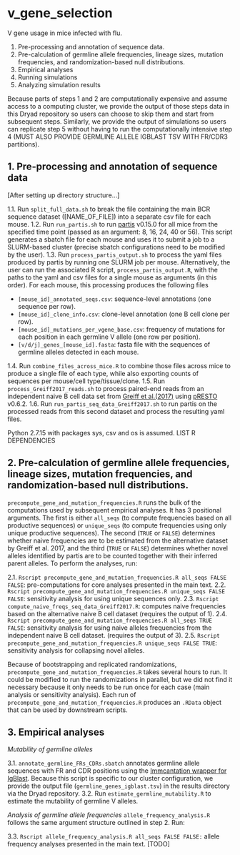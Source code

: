 # v_gene_selection
V gene usage in mice infected with flu. 

1. Pre-processing and annotation of sequence data.
2. Pre-calculation of germline allele frequencies, lineage sizes, mutation frequencies, and randomization-based null distributions.
3. Empirical analyses
4. Running simulations
5. Analyzing simulation results

Because parts of steps 1 and 2 are computationally expensive and assume access to a computing cluster, we provide the output of those steps data in this Dryad repository so users can choose to skip them and start from subsequent steps. Similarly, we provide the output of simulations so users can replicate step 5 without having to run the computationally intensive step 4 (MUST ALSO PROVIDE GERMLINE ALLELE IGBLAST TSV WITH FR/CDR3 partitions).

## 1. Pre-processing and annotation of sequence data ##

[After setting up directory structure...]

1.1. Run `split_full_data.sh` to break the file containing the main BCR sequence dataset ([NAME_OF_FILE]) into a separate csv file for each mouse.
1.2. Run `run_partis.sh` to run [partis](https://github.com/psathyrella/partis) v0.15.0 for all mice from the specified time point (passed as an argument: 8, 16, 24, 40 or 56). This script generates a sbatch file for each mouse and uses it to submit a job to a SLURM-based cluster (precise sbatch configurations need to be modified by the user).
1.3. Run `process_partis_output.sh` to process the yaml files produced by partis by running one SLURM job per mouse. Alternatively, the user can run the associated R script, `process_partis_output.R`, with the paths to the yaml and csv files for a single mouse as arguments (in this order). For each mouse, this processing produces the following files

- `[mouse_id]_annotated_seqs.csv`: sequence-level annotations (one sequence per row).
- `[mouse_id]_clone_info.csv`: clone-level annotation (one B cell clone per row).
- `[mouse_id]_mutations_per_vgene_base.csv`: frequency of mutations for each position in each germline V allele (one row per position).
- `[v/d/j]_genes_[mouse_id].fasta`: fasta file with the sequences of germline alleles detected in each mouse.

1.4. Run `combine_files_across_mice.R` to combine those files across mice to produce a single file of each type, while also exporting counts of sequences per mouse/cell type/tissue/clone.
1.5. Run `process_Greiff2017_reads.sh` to process paired-end reads from an independent naive B cell data set from [Greiff et al.(2017)](https://www.sciencedirect.com/science/article/pii/S221112471730565X) using [pRESTO](https://presto.readthedocs.io/en/stable/) v0.6.2.
1.6. Run  `run_partis_seq_data_Greiff2017.sh` to run partis on the processed reads from this second dataset and process the resulting yaml files.

Python 2.7.15 with packages sys, csv and os is assumed. LIST R DEPENDENCIES

## 2. Pre-calculation of germline allele frequencies, lineage sizes, mutation frequencies, and randomization-based null distributions. ##

`precompute_gene_and_mutation_frequencies.R` runs the bulk of the computations used by subsequent empirical analyses. It has 3 positional arguments. The first is either `all_seqs` (to compute frequencies based on all productive sequences) or `unique_seqs` (to compute frequencies using only unique productive sequences). The second (`TRUE` or `FALSE`) determines whether naive frequencies are to be estimated from the alternative dataset by Greiff et al. 2017, and the third (`TRUE` or `FALSE`) determines whether novel alleles identified by partis are to be counted together with their inferred parent alleles. To perform the analyses, run:

2.1. `Rscript precompute_gene_and_mutation_frequencies.R all_seqs FALSE FALSE`: pre-computations for core analyses presented in the main text.
2.2. `Rscript precompute_gene_and_mutation_frequencies.R unique_seqs FALSE FALSE`: sensitivity analysis for using unique sequences only.
2.3. `Rscript compute_naive_freqs_seq_data_Greiff2017.R`: computes naive frequencies based on the alternative naive B cell dataset (requires the output of 1).
2.4. `Rscript precompute_gene_and_mutation_frequencies.R all_seqs TRUE FALSE`: sensitivity analysis for using naive alleles frequencies from the  independent naive B cell dataset. (requires the output of 3).
2.5. `Rscript precompute_gene_and_mutation_frequencies.R unique_seqs FALSE TRUE`: sensitivity analysis for collapsing novel alleles.

Because of bootstrapping and replicated randomizations, `precompute_gene_and_mutation_frequencies.R` takes several hours to run. It could be modified to run the randomizations in parallel, but we did not find it necessary because it only needs to be run once for each case (main analysis or sensitivity analysis). Each run of `precompute_gene_and_mutation_frequencies.R` produces an `.RData` object that can be used by downstream scripts.

## 3. Empirical analyses

 *Mutability of germline alleles*
 
 3.1. `annotate_germline_FRs_CDRs.sbatch` annotates germline allele sequences with FR and CDR positions using the [Immcantation wrapper for IgBlast](https://changeo.readthedocs.io/en/stable/examples/igblast.html). Because this script is specific to our cluster configuration, we provide the output file (`germline_genes_igblast.tsv`) in the results directory via the Dryad repository.
 3.2. Run `estimate_germline_mutability.R` to estimate the mutability of germline V alleles.

*Analysis of germline allele frequencies*
 `allele_frequency_analysis.R` follows the same argument structure outlined in step 2. Run:
 
 3.3. `Rscript allele_frequency_analysis.R all_seqs FALSE FALSE:` allele frequency analyses presented in the main text.
 [TODO]

